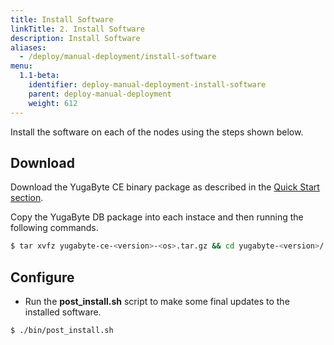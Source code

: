 ```yaml
---
title: Install Software
linkTitle: 2. Install Software
description: Install Software
aliases:
  - /deploy/manual-deployment/install-software
menu:
  1.1-beta:
    identifier: deploy-manual-deployment-install-software
    parent: deploy-manual-deployment
    weight: 612
---
```


Install the software on each of the nodes using the steps shown below.

## Download

Download the YugaByte CE binary package as described in the [Quick Start section](/quick-start/install/).

Copy the YugaByte DB package into each instace and then running the following commands.

```{.sh .copy .separator-dollar}
$ tar xvfz yugabyte-ce-<version>-<os>.tar.gz && cd yugabyte-<version>/
```

## Configure

- Run the **post_install.sh** script to make some final updates to the installed software.

```{.sh .copy .separator-dollar}
$ ./bin/post_install.sh
```
